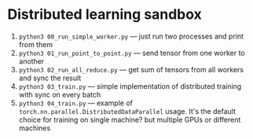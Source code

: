 # Distributed learning sandbox

1. `python3 00_run_simple_worker.py` –– just run two processes and print from them
2. `python3 01_run_point_to_point.py` –– send tensor from one worker to another
3. `python3 02_run_all_reduce.py` –– get sum of tensors from all workers and sync the result
4. `python3 03_train.py` –– simple implementation of distributed training with sync on every batch
5. `python3 04_train.py` –– example of `torch.nn.parallel.DistributedDataParallel` usage. It's the default choice for training on single machine? but multiple GPUs or different machines
